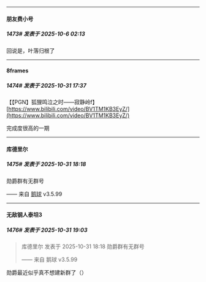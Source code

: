 ﻿
*****

####  朋友费小号  
##### 1473#       发表于 2025-10-6 02:13

回说是，叶落归根了

*****

####  8frames  
##### 1474#       发表于 2025-10-31 17:37

【【PGN】狐狸鸣泣之时——寂静岭f】 [https://www.bilibili.com/video/BV1TM1KB3EyZ/](https://www.bilibili.com/video/BV1TM1KB3EyZ/)

完成度很高的一期


*****

####  库德里尔  
##### 1475#       发表于 2025-10-31 18:18

勋爵群有无群号

—— 来自 [鹅球](https://www.pgyer.com/GcUxKd4w) v3.5.99

*****

####  无敌钢人泰坦3  
##### 1476#       发表于 2025-10-31 19:03

<blockquote>库德里尔 发表于 2025-10-31 18:18
勋爵群有无群号

—— 来自 鹅球 v3.5.99</blockquote>
勋爵最近似乎真不想建新群了（）

